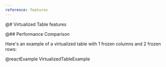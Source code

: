 ```yaml
---
reference: features
---
```


@# Virtualized Table features

@## Performance Comparison

Here's an example of a virtualized table with 1 frozen columns and 2 frozen rows:

@reactExample VirtualizedTableExample

